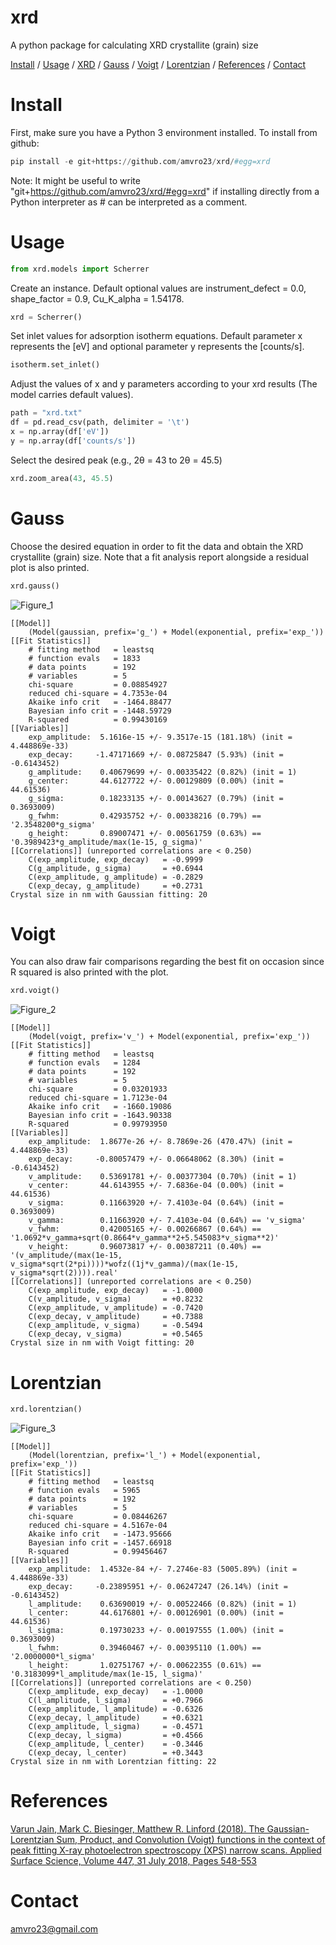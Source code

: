 # xrd
A python package for calculating XRD crystallite (grain) size

[Install](#Install) / [Usage](#Usage) /  [XRD](#XRD) / [Gauss](#Gauss) / [Voigt](#Voigt) / [Lorentzian](#Lorentzian) / [References](#References) / [Contact](#Contact)

# Install
First, make sure you have a Python 3 environment installed.
To install from github:
```Python
pip install -e git+https://github.com/amvro23/xrd/#egg=xrd
```
Note: It might be useful to write "git+https://github.com/amvro23/xrd/#egg=xrd" if installing directly from a Python interpreter as # can be interpreted as a comment.

# Usage
```Python
from xrd.models import Scherrer
```

Create an instance. Default optional values are instrument_defect = 0.0, shape_factor = 0.9, Cu_K_alpha = 1.54178.
```Python
xrd = Scherrer()
```

Set inlet values for adsorption isotherm equations. Default parameter x represents the [eV] and optional parameter y represents the [counts/s].
```Python
isotherm.set_inlet()
```

Adjust the values of x and y parameters according to your xrd results (The model carries default values).
```Python
path = "xrd.txt"
df = pd.read_csv(path, delimiter = '\t')
x = np.array(df['eV'])
y = np.array(df['counts/s'])
```

Select the desired peak (e.g., 2θ = 43 to 2θ = 45.5)
```Python
xrd.zoom_area(43, 45.5)
```
# Gauss
Choose the desired equation in order to fit the data and obtain the XRD crystallite (grain) size. Note that a fit analysis report alongside a residual plot is also printed.
```Python
xrd.gauss()
```
![Figure_1](https://github.com/amvro23/xrd/assets/91277572/e763eec4-a01d-4ec0-89d2-10051e3714f8)

```
[[Model]]
    (Model(gaussian, prefix='g_') + Model(exponential, prefix='exp_'))
[[Fit Statistics]]
    # fitting method   = leastsq
    # function evals   = 1833
    # data points      = 192
    # variables        = 5
    chi-square         = 0.08854927
    reduced chi-square = 4.7353e-04
    Akaike info crit   = -1464.88477
    Bayesian info crit = -1448.59729
    R-squared          = 0.99430169
[[Variables]]
    exp_amplitude:  5.1616e-15 +/- 9.3517e-15 (181.18%) (init = 4.448869e-33)
    exp_decay:     -1.47171669 +/- 0.08725847 (5.93%) (init = -0.6143452)
    g_amplitude:    0.40679699 +/- 0.00335422 (0.82%) (init = 1)
    g_center:       44.6127722 +/- 0.00129809 (0.00%) (init = 44.61536)
    g_sigma:        0.18233135 +/- 0.00143627 (0.79%) (init = 0.3693009)
    g_fwhm:         0.42935752 +/- 0.00338216 (0.79%) == '2.3548200*g_sigma'
    g_height:       0.89007471 +/- 0.00561759 (0.63%) == '0.3989423*g_amplitude/max(1e-15, g_sigma)'
[[Correlations]] (unreported correlations are < 0.250)
    C(exp_amplitude, exp_decay)   = -0.9999
    C(g_amplitude, g_sigma)       = +0.6944
    C(exp_amplitude, g_amplitude) = -0.2829
    C(exp_decay, g_amplitude)     = +0.2731
Crystal size in nm with Gaussian fitting: 20
```

# Voigt
You can also draw fair comparisons regarding the best fit on occasion since R squared is also printed with the plot.
```Python
xrd.voigt()
```

![Figure_2](https://github.com/amvro23/xrd/assets/91277572/e89f9cd1-8084-4f15-9cee-b6a6ba7468f5)

```
[[Model]]
    (Model(voigt, prefix='v_') + Model(exponential, prefix='exp_'))
[[Fit Statistics]]
    # fitting method   = leastsq
    # function evals   = 1284
    # data points      = 192
    # variables        = 5
    chi-square         = 0.03201933
    reduced chi-square = 1.7123e-04
    Akaike info crit   = -1660.19086
    Bayesian info crit = -1643.90338
    R-squared          = 0.99793950
[[Variables]]
    exp_amplitude:  1.8677e-26 +/- 8.7869e-26 (470.47%) (init = 4.448869e-33)
    exp_decay:     -0.80057479 +/- 0.06648062 (8.30%) (init = -0.6143452)
    v_amplitude:    0.53691781 +/- 0.00377304 (0.70%) (init = 1)
    v_center:       44.6143955 +/- 7.6836e-04 (0.00%) (init = 44.61536)
    v_sigma:        0.11663920 +/- 7.4103e-04 (0.64%) (init = 0.3693009)
    v_gamma:        0.11663920 +/- 7.4103e-04 (0.64%) == 'v_sigma'
    v_fwhm:         0.42005165 +/- 0.00266867 (0.64%) == '1.0692*v_gamma+sqrt(0.8664*v_gamma**2+5.545083*v_sigma**2)'
    v_height:       0.96073817 +/- 0.00387211 (0.40%) == '(v_amplitude/(max(1e-15, v_sigma*sqrt(2*pi))))*wofz((1j*v_gamma)/(max(1e-15, v_sigma*sqrt(2)))).real'
[[Correlations]] (unreported correlations are < 0.250)
    C(exp_amplitude, exp_decay)   = -1.0000
    C(v_amplitude, v_sigma)       = +0.8232
    C(exp_amplitude, v_amplitude) = -0.7420
    C(exp_decay, v_amplitude)     = +0.7388
    C(exp_amplitude, v_sigma)     = -0.5494
    C(exp_decay, v_sigma)         = +0.5465
Crystal size in nm with Voigt fitting: 20
```

# Lorentzian
```Python
xrd.lorentzian()
```
![Figure_3](https://github.com/amvro23/xrd/assets/91277572/7796a6a7-466d-4990-aff9-0a7df84831f8)

```
[[Model]]
    (Model(lorentzian, prefix='l_') + Model(exponential, prefix='exp_'))
[[Fit Statistics]]
    # fitting method   = leastsq
    # function evals   = 5965
    # data points      = 192
    # variables        = 5
    chi-square         = 0.08446267
    reduced chi-square = 4.5167e-04
    Akaike info crit   = -1473.95666
    Bayesian info crit = -1457.66918
    R-squared          = 0.99456467
[[Variables]]
    exp_amplitude:  1.4532e-84 +/- 7.2746e-83 (5005.89%) (init = 4.448869e-33)
    exp_decay:     -0.23895951 +/- 0.06247247 (26.14%) (init = -0.6143452)
    l_amplitude:    0.63690019 +/- 0.00522466 (0.82%) (init = 1)
    l_center:       44.6176801 +/- 0.00126901 (0.00%) (init = 44.61536)
    l_sigma:        0.19730233 +/- 0.00197555 (1.00%) (init = 0.3693009)
    l_fwhm:         0.39460467 +/- 0.00395110 (1.00%) == '2.0000000*l_sigma'
    l_height:       1.02751767 +/- 0.00622355 (0.61%) == '0.3183099*l_amplitude/max(1e-15, l_sigma)'
[[Correlations]] (unreported correlations are < 0.250)
    C(exp_amplitude, exp_decay)   = -1.0000
    C(l_amplitude, l_sigma)       = +0.7966
    C(exp_amplitude, l_amplitude) = -0.6326
    C(exp_decay, l_amplitude)     = +0.6321
    C(exp_amplitude, l_sigma)     = -0.4571
    C(exp_decay, l_sigma)         = +0.4566
    C(exp_amplitude, l_center)    = -0.3446
    C(exp_decay, l_center)        = +0.3443
Crystal size in nm with Lorentzian fitting: 22
```

# References

[Varun Jain, Mark C. Biesinger, Matthew R. Linford (2018). The Gaussian-Lorentzian Sum, Product, and Convolution (Voigt) functions in the context of peak fitting X-ray photoelectron spectroscopy (XPS) narrow scans. Applied Surface Science, Volume 447, 31 July 2018, Pages 548-553](https://pubs.acs.org/doi/full/10.1021/acsomega.0c06157)

# Contact
amvro23@gmail.com
